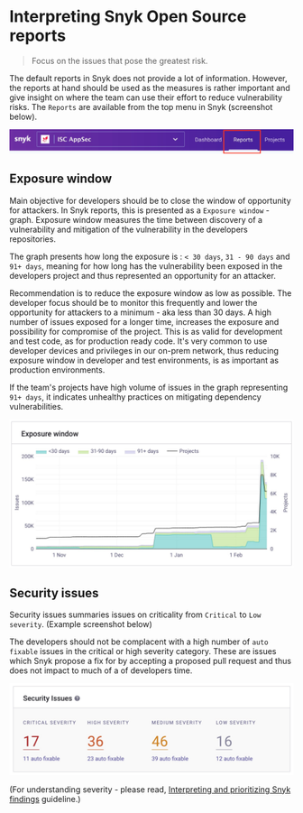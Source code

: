 # Interpreting Snyk Open Source reports

>Focus on the issues that pose the greatest risk.

The default reports in Snyk does not provide a lot of information. However, the reports at hand should be used as the measures is rather important and give insight on where the team can use their effort to reduce vulnerability risks. The `Reports` are available from the top menu in Snyk (screenshot below).

![Snyk Report](./images/snyk_report_menu.jpg)

## Exposure window

Main objective for developers should be to close the window of opportunity for attackers. In Snyk reports, this is presented as a `Exposure window` - graph. Exposure window measures the time between discovery of a vulnerability and mitigation of the vulnerability in the developers repositories.

The graph presents how long the exposure is : `< 30 days`, `31 - 90 days` and `91+ days`, meaning for how long has the vulnerability been exposed in the developers project and thus represented an opportunity for an attacker.

Recommendation is to reduce the exposure window as low as possible. The developer focus should be to monitor this frequently and lower the opportunity for attackers to a minimum - aka less than 30 days. A high number of issues exposed for a longer time, increases the exposure and possibility for compromise of the project. This is as valid for development and test code, as for production ready code. It's very common to use developer devices and privileges in our on-prem network, thus reducing exposure window in developer and test environments, is as important as production environments.

If the team's projects have high volume of issues in the graph representing `91+ days`, it indicates unhealthy practices on mitigating dependency vulnerabilities.

![Exposure Window](./images/exposure_window_snyk_report.jpg)

## Security issues

Security issues summaries issues on criticality from `Critical` to `Low severity`. (Example screenshot below)

The developers should not be complacent with a high number of `auto fixable` issues in the critical or high severity category. These are issues which Snyk propose a fix for by accepting a proposed pull request and thus does not impact to much of a of developers time.

![Security Issues](./images/security_issues_snyk_report.jpg)

(For understanding severity - please read, [Interpreting and prioritizing Snyk findings](2-snyk_interpret_and_prioritize.md) guideline.)
